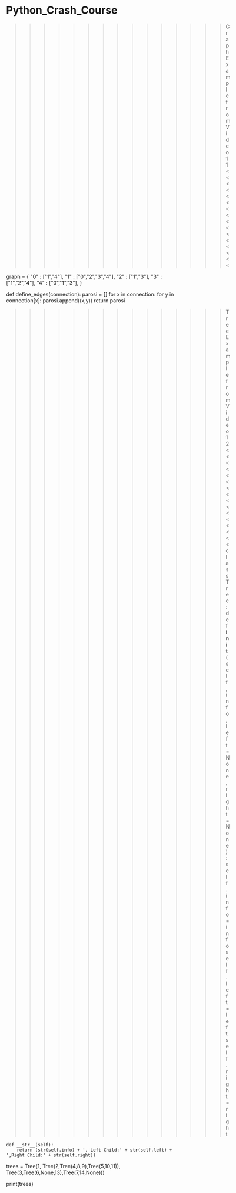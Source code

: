 # Python_Crash_Course
>>>>>>>>>>>>>>> Graph Example  from Video 11 <<<<<<<<<<<<<<<<

graph = {
"0" : ["1","4"],
"1" : ["0","2","3","4"],
"2" : ["1","3"],
"3" : ["1","2","4"],
"4" : ["0","1","3"],
}

def define_edges(connection):
	parosi = []
	for x in connection:
		for y in connection[x]:
			parosi.append((x,y))
	return parosi








>>>>>>>>>>>>>>> Tree Example  from Video 12 <<<<<<<<<<<<<<<<
class Tree:
	def __init__(self,info,left=None,right=None):
		self.info = info
		self.left = left
		self.right = right


	def __str__(self):
		return (str(self.info) + ', Left Child:' + str(self.left) + ',Right Child:' + str(self.right))


trees = Tree(1, Tree(2,Tree(4,8,9),Tree(5,10,11)), Tree(3,Tree(6,None,13),Tree(7,14,None)))

print(trees)
